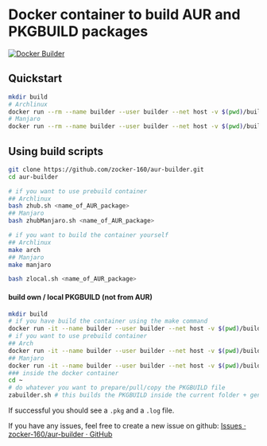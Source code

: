 # Docker container to build AUR and PKGBUILD packages

[![Docker Builder](https://github.com/zocker-160/aur-builder/actions/workflows/baseimage%20build.yml/badge.svg?branch=master)](https://github.com/zocker-160/aur-builder/actions/workflows/baseimage%20build.yml)

## Quickstart

```bash
mkdir build
# Archlinux
docker run --rm --name builder --user builder --net host -v $(pwd)/build:/results zocker160/aur-builder:latest <name_of_AUR_package>
# Manjaro
docker run --rm --name builder --user builder --net host -v $(pwd)/build:/results zocker160/aur-builder:manjaro <name_of_AUR_package>
```

## Using build scripts
```bash
git clone https://github.com/zocker-160/aur-builder.git
cd aur-builder

# if you want to use prebuild container
## Archlinux
bash zhub.sh <name_of_AUR_package>
## Manjaro
bash zhubManjaro.sh <name_of_AUR_package>

# if you want to build the container yourself
## Archlinux
make arch
## Manjaro
make manjaro

bash zlocal.sh <name_of_AUR_package>
```

#### build own / local PKGBUILD (not from AUR)

```bash
mkdir build
# if you have build the container using the make command
docker run -it --name builder --user builder --net host -v $(pwd)/build:/results --entrypoint bash makepkg
# if you want to use prebuild container
## Arch
docker run -it --name builder --user builder --net host -v $(pwd)/build:/results --entrypoint bash zocker160/aur-builder:latest
## Manjaro
docker run -it --name builder --user builder --net host -v $(pwd)/build:/results --entrypoint bash zocker160/aur-builder:manjaro
### inside the docker container
cd ~
# do whatever you want to prepare/pull/copy the PKGBUILD file
zabuilder.sh # this builds the PKGBUILD inside the current folder + generates a log file + moves it to /results
```

If successful you should see a `.pkg` and a `.log` file.

If you have any issues, feel free to create a new issue on github: [Issues · zocker-160/aur-builder · GitHub](https://github.com/zocker-160/aur-builder/issues)
